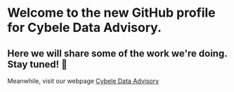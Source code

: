# Welcome to the new GitHub profile for Cybele Data Advisory.

## Here we will share some of the work we're doing. Stay tuned! :lion:

Meanwhile, visit our webpage [Cybele Data Advisory](https://www.cybele-data.com)
